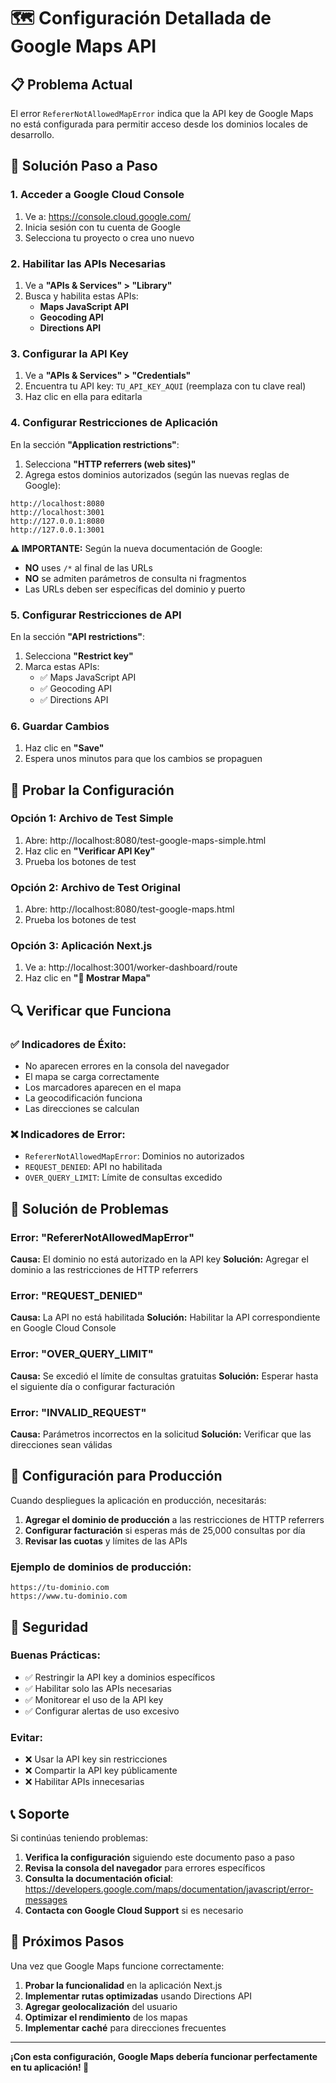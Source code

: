 # 🗺️ Configuración Detallada de Google Maps API

## 📋 Problema Actual

El error `RefererNotAllowedMapError` indica que la API key de Google Maps no está configurada para
permitir acceso desde los dominios locales de desarrollo.

## 🔧 Solución Paso a Paso

### 1. Acceder a Google Cloud Console

1. Ve a: https://console.cloud.google.com/
2. Inicia sesión con tu cuenta de Google
3. Selecciona tu proyecto o crea uno nuevo

### 2. Habilitar las APIs Necesarias

1. Ve a **"APIs & Services" > "Library"**
2. Busca y habilita estas APIs:
   - **Maps JavaScript API**
   - **Geocoding API**
   - **Directions API**

### 3. Configurar la API Key

1. Ve a **"APIs & Services" > "Credentials"**
2. Encuentra tu API key: `TU_API_KEY_AQUI` (reemplaza con tu clave real)
3. Haz clic en ella para editarla

### 4. Configurar Restricciones de Aplicación

En la sección **"Application restrictions"**:

1. Selecciona **"HTTP referrers (web sites)"**
2. Agrega estos dominios autorizados (según las nuevas reglas de Google):

```
http://localhost:8080
http://localhost:3001
http://127.0.0.1:8080
http://127.0.0.1:3001
```

**⚠️ IMPORTANTE:** Según la nueva documentación de Google:

- **NO** uses `/*` al final de las URLs
- **NO** se admiten parámetros de consulta ni fragmentos
- Las URLs deben ser específicas del dominio y puerto

### 5. Configurar Restricciones de API

En la sección **"API restrictions"**:

1. Selecciona **"Restrict key"**
2. Marca estas APIs:
   - ✅ Maps JavaScript API
   - ✅ Geocoding API
   - ✅ Directions API

### 6. Guardar Cambios

1. Haz clic en **"Save"**
2. Espera unos minutos para que los cambios se propaguen

## 🧪 Probar la Configuración

### Opción 1: Archivo de Test Simple

1. Abre: http://localhost:8080/test-google-maps-simple.html
2. Haz clic en **"Verificar API Key"**
3. Prueba los botones de test

### Opción 2: Archivo de Test Original

1. Abre: http://localhost:8080/test-google-maps.html
2. Prueba los botones de test

### Opción 3: Aplicación Next.js

1. Ve a: http://localhost:3001/worker-dashboard/route
2. Haz clic en **"📍 Mostrar Mapa"**

## 🔍 Verificar que Funciona

### ✅ Indicadores de Éxito:

- No aparecen errores en la consola del navegador
- El mapa se carga correctamente
- Los marcadores aparecen en el mapa
- La geocodificación funciona
- Las direcciones se calculan

### ❌ Indicadores de Error:

- `RefererNotAllowedMapError`: Dominios no autorizados
- `REQUEST_DENIED`: API no habilitada
- `OVER_QUERY_LIMIT`: Límite de consultas excedido

## 🚨 Solución de Problemas

### Error: "RefererNotAllowedMapError"

**Causa:** El dominio no está autorizado en la API key **Solución:** Agregar el dominio a las
restricciones de HTTP referrers

### Error: "REQUEST_DENIED"

**Causa:** La API no está habilitada **Solución:** Habilitar la API correspondiente en Google Cloud
Console

### Error: "OVER_QUERY_LIMIT"

**Causa:** Se excedió el límite de consultas gratuitas **Solución:** Esperar hasta el siguiente día
o configurar facturación

### Error: "INVALID_REQUEST"

**Causa:** Parámetros incorrectos en la solicitud **Solución:** Verificar que las direcciones sean
válidas

## 📱 Configuración para Producción

Cuando despliegues la aplicación en producción, necesitarás:

1. **Agregar el dominio de producción** a las restricciones de HTTP referrers
2. **Configurar facturación** si esperas más de 25,000 consultas por día
3. **Revisar las cuotas** y límites de las APIs

### Ejemplo de dominios de producción:

```
https://tu-dominio.com
https://www.tu-dominio.com
```

## 🔐 Seguridad

### Buenas Prácticas:

- ✅ Restringir la API key a dominios específicos
- ✅ Habilitar solo las APIs necesarias
- ✅ Monitorear el uso de la API key
- ✅ Configurar alertas de uso excesivo

### Evitar:

- ❌ Usar la API key sin restricciones
- ❌ Compartir la API key públicamente
- ❌ Habilitar APIs innecesarias

## 📞 Soporte

Si continúas teniendo problemas:

1. **Verifica la configuración** siguiendo este documento paso a paso
2. **Revisa la consola del navegador** para errores específicos
3. **Consulta la documentación oficial**:
   https://developers.google.com/maps/documentation/javascript/error-messages
4. **Contacta con Google Cloud Support** si es necesario

## 🎯 Próximos Pasos

Una vez que Google Maps funcione correctamente:

1. **Probar la funcionalidad** en la aplicación Next.js
2. **Implementar rutas optimizadas** usando Directions API
3. **Agregar geolocalización** del usuario
4. **Optimizar el rendimiento** de los mapas
5. **Implementar caché** para direcciones frecuentes

---

**¡Con esta configuración, Google Maps debería funcionar perfectamente en tu aplicación! 🚀**
